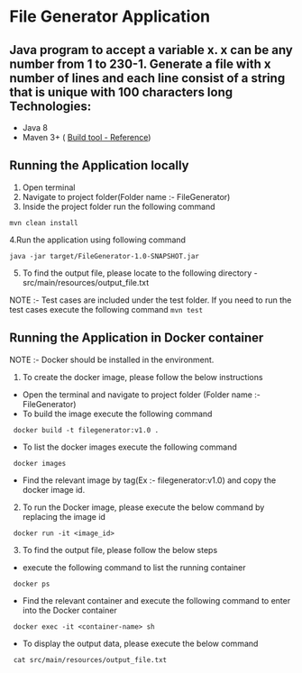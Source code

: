 File Generator Application
=========================
Java program to accept a variable x. x can be any number from 1 to 230-1. Generate a file with x number of lines and each line consist of a string that is unique with 100 characters long
Technologies:
----

- Java 8
- Maven 3+ ( [Build tool - Reference](http://maven.apache.org))

Running the Application locally
-----------------
1. Open terminal
2. Navigate to project folder(Folder name :- FileGenerator)
3. Inside the project folder run the following  command 
```
mvn clean install
```
4.Run the application using following command
```
java -jar target/FileGenerator-1.0-SNAPSHOT.jar
```
5. To find the output file, please locate to the following directory - src/main/resources/output_file.txt

NOTE :- Test cases are included under the test folder. If you need to run the test cases execute the following command
        ```
        mvn test
        ```

Running the Application in Docker container 
-----------------
NOTE :- Docker should be installed in the environment.
1. To create the docker image, please follow the below instructions
- Open the terminal and navigate to project folder (Folder name :- FileGenerator)
- To build the image execute the following command 
```
 docker build -t filegenerator:v1.0 .
```
- To list the docker images execute  the following command 
```
 docker images
```
- Find the relevant image by tag(Ex :- filegenerator:v1.0) and copy the docker image id.

2. To run the Docker image, please execute the below command by replacing the image id
```
 docker run -it <image_id>
```
3. To find the output file, please follow the below steps 
- execute the following command to list the running container 
```
 docker ps
```
- Find the relevant container and execute the following command to enter into the Docker container 
```
 docker exec -it <container-name> sh
```
- To display the output data, please execute the below command 
```
 cat src/main/resources/output_file.txt
```